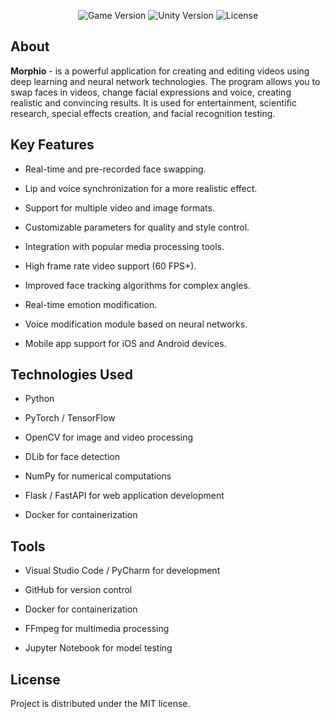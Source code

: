 <p align="center">
   <img src="https://img.shields.io/badge/Morphio-8A2BE2" alt="Game Version">
   <img src="https://img.shields.io/badge/Version-v.1.3.0%20(public%20beta)-blue" alt="Unity Version">
   <img src="https://img.shields.io/badge/License-MIT-green" alt="License">
</p>

## About

**Morphio** - is a powerful application for creating and editing videos using deep learning and neural network technologies. The program allows you to swap faces in videos, change facial expressions and voice, creating realistic and convincing results. It is used for entertainment, scientific research, special effects creation, and facial recognition testing.


## Key Features

- Real-time and pre-recorded face swapping.

- Lip and voice synchronization for a more realistic effect.

- Support for multiple video and image formats.

- Customizable parameters for quality and style control.

- Integration with popular media processing tools.

- High frame rate video support (60 FPS+).

- Improved face tracking algorithms for complex angles.

- Real-time emotion modification.

- Voice modification module based on neural networks.

- Mobile app support for iOS and Android devices.


## Technologies Used

- Python

- PyTorch / TensorFlow

- OpenCV for image and video processing

- DLib for face detection

- NumPy for numerical computations

- Flask / FastAPI for web application development

- Docker for containerization

## Tools

- Visual Studio Code / PyCharm for development

- GitHub for version control

- Docker for containerization

- FFmpeg for multimedia processing

- Jupyter Notebook for model testing


## License

Project is distributed under the MIT license.


